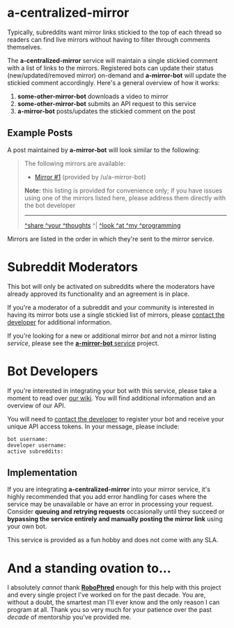 # a-centralized-mirror

Typically, subreddits want mirror links stickied to the top of each thread so readers can find live mirrors without having to filter through comments themselves.

The **a-centralized-mirror** service will maintain a single stickied comment with a list of links to the mirrors. Registered bots can update their status (new/updated/removed mirror) on-demand and **a-mirror-bot** will update the stickied comment accordingly. Here's a general overview of how it works:

1. **some-other-mirror-bot** downloads a video to mirror
2. **some-other-mirror-bot** submits an API request to this service
3. **a-mirror-bot** posts/updates the stickied comment on the post

## Example Posts

A post maintained by **a-mirror-bot** will look similar to the following:

> The following mirrors are available:
>
> - [Mirror #1](https://youtube.com/) (provided by /u/a-mirror-bot)
>
> **Note:** this listing is provided for convenience only; if you have issues using one of the mirrors listed here, please address them directly with the bot developer
>
> ---
>
> [^share ^your ^thoughts](https://api.amirror.link/thoughts) ^| [^look ^at ^my ^programming](https://api.amirror.link/source)

Mirrors are listed in the order in which they're sent to the mirror service.

# Subreddit Moderators

This bot will only be activated on subreddits where the moderators have already approved its functionality and an agreement is in place.

If you're a moderator of a subreddit and your community is interested in having its mirror bots use a single stickied list of mirrors, please [contact the developer](https://reddit.com/message/compose/?to=a-mirror-bot&subject=a-mirror-bot%20-%20new%20subreddit%20support&message=bot%20username:%20%60mybot%60%0Adeveloper%20username:%20%60thebot_developer%60%0Aactive%20subreddits:%20%60/r/MySubreddit%60) for additional information.

If you're looking for a new or additional mirror _bot_ and not a mirror listing _service_, please see the [**a-mirror-bot** service](https://amirror.link/source) project.

# Bot Developers

If you're interested in integrating your bot with this service, please take a moment to read over [our wiki](https://api.amirror.link/source/wiki). You will find additional information and an overview of our API.

You will need to [contact the developer](https://reddit.com/message/compose/?to=a-mirror-bot&subject=a-realized-mirror%20-%20api%20access) to register your bot and receive your unique API access tokens. In your message, please include:

```
bot username:
developer username:
active subreddits:
```

## Implementation

If you are integrating **a-centralized-mirror** into your mirror service, it's highly recommended that you add error handling for cases where the service may be unavailable or have an error in processing your request. Consider **queuing and retrying requests** occasionally until they succeed or **bypassing the service entirely and manually posting the mirror link** using your own bot.

This service is provided as a fun hobby and does not come with any SLA.

# And a standing ovation to...

I absolutely _cannot_ thank **[RoboPhred](https://github.com/robophred)** enough for this help with this project and every single project I've worked on for the past decade. You are, without a doubt, the smartest man I'll ever know and the only reason I can program at all. Thank you so very much for your patience over the past _decade_ of mentorship you've provided me.
